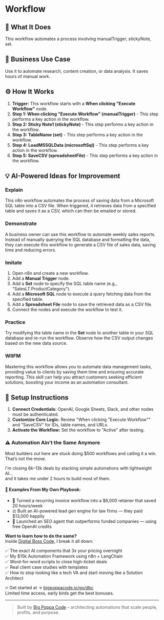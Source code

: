 # Workflow

## 🚀 What It Does
This workflow automates a process involving manualTrigger, stickyNote, set.

## 💼 Business Use Case
Use it to automate research, content creation, or data analysis. It saves hours of manual work.

## ⚙️ How It Works
1.  **Trigger:** This workflow starts with a **When clicking "Execute Workflow"** node.
2. **Step 1: When clicking "Execute Workflow" (manualTrigger)** - This step performs a key action in the workflow.
3. **Step 2: Sticky Note1 (stickyNote)** - This step performs a key action in the workflow.
4. **Step 3: TableName (set)** - This step performs a key action in the workflow.
5. **Step 4: LoadMSSQLData (microsoftSql)** - This step performs a key action in the workflow.
6. **Step 5: SaveCSV (spreadsheetFile)** - This step performs a key action in the workflow.

## 💡 AI-Powered Ideas for Improvement
### Explain
This n8n workflow automates the process of saving data from a Microsoft SQL table into a CSV file. When triggered, it retrieves data from a specified table and saves it as a CSV, which can then be emailed or stored.

### Demonstrate
A business owner can use this workflow to automate weekly sales reports. Instead of manually querying the SQL database and formatting the data, they can execute this workflow to generate a CSV file of sales data, saving time and reducing errors.

### Imitate
1. Open n8n and create a new workflow.
2. Add a **Manual Trigger** node.
3. Add a **Set** node to specify the SQL table name (e.g., "SalesLT.ProductCategory").
4. Add a **Microsoft SQL** node to execute a query fetching data from the specified table.
5. Add a **Spreadsheet File** node to save the retrieved data as a CSV file.
6. Connect the nodes and execute the workflow to test it.

### Practice
Try modifying the table name in the **Set** node to another table in your SQL database and re-run the workflow. Observe how the CSV output changes based on the new data source.

### WIIFM
Mastering this workflow allows you to automate data management tasks, providing value to clients by saving them time and ensuring accurate reporting. This skill can help you attract customers seeking efficient solutions, boosting your income as an automation consultant.

## 🔧 Setup Instructions
1. **Connect Credentials:** OpenAI, Google Sheets, Slack, and other nodes must be authenticated.
2. **Customize Core Logic:** Review "When clicking "Execute Workflow"" and "SaveCSV" for IDs, table names, and URLs.
3. **Activate the Workflow:** Set the workflow to "Active" after testing.

### ⚠️ Automation Ain’t the Same Anymore

Most builders out here are stuck doing $500 workflows and calling it a win.  
That’s not the move.  

I'm closing $6k–$13k deals by stacking simple automations with lightweight AI...  
and it takes me under 2 hours to build most of them.

#### 🧠 Examples From My Own Playbook:
- 🔁 Turned a recurring invoice workflow into a $6,000 retainer that saved 20 hours/week  
- ⚖️ Built an AI-powered lead gen engine for law firms — they paid $13,000 happily  
- 🚀 Launched an SEO agent that outperforms funded companies — using free OpenAI credits  

**Want to learn how to do the same?**  
Inside [Digital Boss Code](https://bigpoppacode.io/go/dbc), I break it all down:

✅ The exact AI components that 3x your pricing overnight  
✅ My $15k Automation Framework using n8n + LangChain  
✅ Word-for-word scripts to close high-ticket deals  
✅ Real client case studies with templates  
✅ How to stop looking like a tech VA and start moving like a Solution Architect  

🔥 Get started at → [bigpoppacode.io/go/dbc](https://bigpoppacode.io/go/dbc)  
Limited time access, early birds get the best bonuses.

---
> Built by [Big Poppa Code](https://bigpoppacode.io) – architecting automations that scale people, profits, and purpose.
